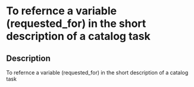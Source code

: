 # To refernce a variable (requested_for) in the short description of a catalog task

## Description

To refernce a variable (requested_for) in the short description of a catalog task
